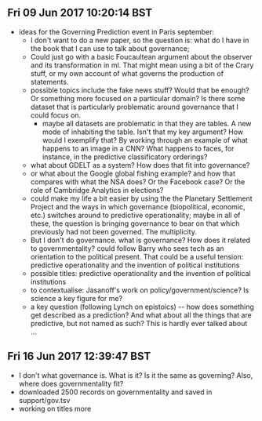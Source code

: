 

## Fri 09 Jun 2017 10:20:14 BST
- ideas for the Governing Prediction event in Paris september:
     - I don't want to do a new paper, so the question is: what do I have in the book that I can use to talk about governance;
     - Could just go with a basic Foucaultean argument about the observer and its transformation in ml.  That might mean using a bit of the Crary stuff, or my own account of what governs the production of statements. 
    - possible topics include the fake news stuff? Would that be enough? Or something more focused on a particular domain? Is there some dataset that is particularly problematic around governance that I could focus on. 
        - maybe all datasets are problematic in that they are tables. A new mode of inhabiting the table. Isn't that my key argument? How would I exemplify that? By working through an example of what happens to an image in a CNN? What happens to faces, for instance, in the predictive classificatory orderings?  
     - what about GDELT as a system? How does that fit into governance?  
     - or what about the Google global fishing example? and how that compares with what the NSA does? Or the Facebook case? Or the role of Cambridge Analytics in elections? 
     - could make my life a bit easier by using the the Planetary Settlement Project and the ways in which governance (biopolitical, economic, etc.) switches around to predictive operationality; maybe in all of these, the question is bringing governance to bear on that which previously had not been governed. The multiplicity. 
     - But I don't do governance. what is governance? How does it related to governmentality?  could follow Barry who sees tech as an orientation to the political present. That could be a useful tension: predictive operationality and the invention of political institutions  
     - possible titles: predictive operationality and the invention of political institutions
     - to contextualise: Jasanoff's work on policy/government/science? Is science a key figure for me?
     - a key question (following Lynch on epistoics) -- how does something get described as a prediction? And what about all the things that are predictive, but not named as such? This is hardly ever talked about ...   

## Fri 16 Jun 2017 12:39:47 BST
- I don't what governance is. What is it? Is it the same as governing? Also, where does governmentality fit? 
- downloaded 2500 records on governmentality and saved in support/gov.tsv 
- working on titles more
